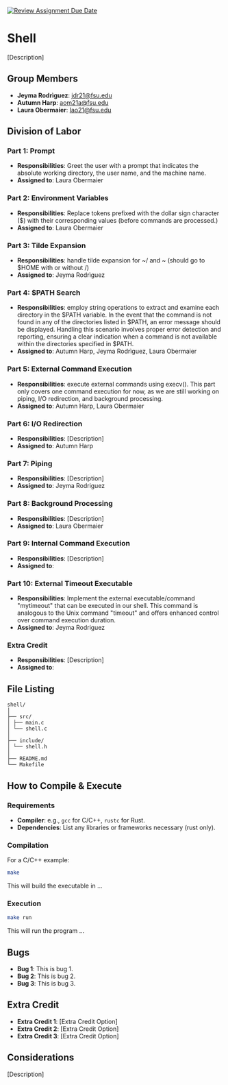 [![Review Assignment Due Date](https://classroom.github.com/assets/deadline-readme-button-24ddc0f5d75046c5622901739e7c5dd533143b0c8e959d652212380cedb1ea36.svg)](https://classroom.github.com/a/wtw9xmrw)
# Shell

[Description]

## Group Members
- **Jeyma Rodrìguez**: jdr21@fsu.edu
- **Autumn Harp**: aom21a@fsu.edu
- **Laura Obermaier**: lao21@fsu.edu
## Division of Labor

### Part 1: Prompt
- **Responsibilities**: Greet the user with a prompt that indicates 
the absolute working directory, the user name, and the machine name.
- **Assigned to**: Laura Obermaier

### Part 2: Environment Variables
- **Responsibilities**: Replace tokens prefixed with the dollar sign 
character ($) with their corresponding values (before commands
are processed.)
- **Assigned to**: Laura Obermaier

### Part 3: Tilde Expansion
- **Responsibilities**: handle tilde expansion for ~/ and ~ 
(should go to $HOME with or without /)
- **Assigned to**: Jeyma Rodrìguez

### Part 4: $PATH Search
- **Responsibilities**: employ string operations to extract and examine
 each directory in the $PATH variable. In the event that the command is 
 not found in any of the directories listed in $PATH, an error message 
 should be displayed. Handling this scenario involves proper error 
 detection and reporting, ensuring a clear indication when a command 
 is not available within the directories specified in $PATH.
- **Assigned to**: Autumn Harp, Jeyma Rodrìguez, Laura Obermaier

### Part 5: External Command Execution
- **Responsibilities**: execute external commands using execv(). This
part only covers one command execution for now, as we are still working
on piping, I/O redirection, and background processing.
- **Assigned to**: Autumn Harp, Laura Obermaier

### Part 6: I/O Redirection
- **Responsibilities**: [Description]
- **Assigned to**: Autumn Harp

### Part 7: Piping
- **Responsibilities**: [Description]
- **Assigned to**: Jeyma Rodriguez

### Part 8: Background Processing
- **Responsibilities**: [Description]
- **Assigned to**: Laura Obermaier

### Part 9: Internal Command Execution
- **Responsibilities**: [Description]
- **Assigned to**: 

### Part 10: External Timeout Executable
- **Responsibilities**: Implement the external executable/command "mytimeout" that can be executed in our shell. This command is analogous to the Unix command "timeout" and offers enhanced control over command execution duration. 
- **Assigned to**: Jeyma Rodriguez

### Extra Credit
- **Responsibilities**: [Description]
- **Assigned to**: 

## File Listing
```
shell/
│
├── src/
│ ├── main.c
│ └── shell.c
│
├── include/
│ └── shell.h
│
├── README.md
└── Makefile
```
## How to Compile & Execute

### Requirements
- **Compiler**: e.g., `gcc` for C/C++, `rustc` for Rust.
- **Dependencies**: List any libraries or frameworks necessary (rust only).

### Compilation
For a C/C++ example:
```bash
make
```
This will build the executable in ...
### Execution
```bash
make run
```
This will run the program ...

## Bugs
- **Bug 1**: This is bug 1.
- **Bug 2**: This is bug 2.
- **Bug 3**: This is bug 3.

## Extra Credit
- **Extra Credit 1**: [Extra Credit Option]
- **Extra Credit 2**: [Extra Credit Option]
- **Extra Credit 3**: [Extra Credit Option]

## Considerations
[Description]
